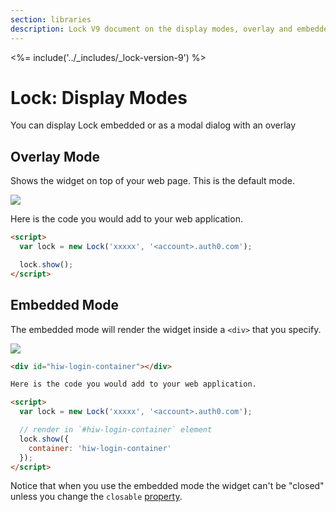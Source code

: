```yaml
---
section: libraries
description: Lock V9 document on the display modes, overlay and embedded mode
---
```


<%= include('../_includes/_lock-version-9') %>

# Lock: Display Modes

You can display Lock embedded or as a modal dialog with an overlay

## Overlay Mode

Shows the widget on top of your web page. This is the default mode.

![](/media/articles/libraries/lock/v9/mode-1.png)

Here is the code you would add to your web application.

```html
<script>
  var lock = new Lock('xxxxx', '<account>.auth0.com');

  lock.show();
</script>
```

## Embedded Mode

The embedded mode will render the widget inside a `<div>` that you specify.

![](/media/articles/libraries/lock/v9/mode-2.png)

```html
<div id="hiw-login-container"></div>

Here is the code you would add to your web application.

<script>
  var lock = new Lock('xxxxx', '<account>.auth0.com');

  // render in `#hiw-login-container` element
  lock.show({
    container: 'hiw-login-container'
  });
</script>
```

Notice that when you use the embedded mode the widget can't be "closed" unless you change the `closable` [property](/libraries/lock/v9/customization#closable-boolean).
